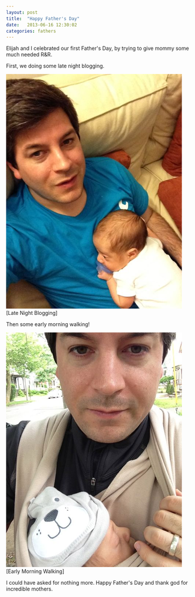 ```yaml
---
layout: post
title:  "Happy Father's Day"
date:   2013-06-16 12:30:02
categories: fathers
---
```


Elijah and I celebrated our first Father's Day, by trying to give mommy some much needed R&amp;R.

First, we doing some late night blogging.

![Late Night Blogging](/images/blogging.jpg "Blogging")
\[Late Night Blogging\]

Then some early morning walking!

![Early Morning Walking](/images/father_walk.jpg "Early Morning Walking")
\[Early Morning Walking\]

I could have asked for nothing more.  Happy Father's Day and thank god for incredible mothers.
